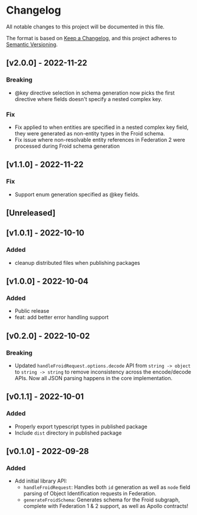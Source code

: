 # Changelog

All notable changes to this project will be documented in this file.

The format is based on [Keep a Changelog](https://keepachangelog.com/en/1.0.0/),
and this project adheres to
[Semantic Versioning](https://semver.org/spec/v2.0.0.html).

## [v2.0.0] - 2022-11-22

### Breaking

- @key directive selection in schema generation now picks the first directive
  where fields doesn't specify a nested complex key.

### Fix

- Fix applied to when entities are specified in a nested complex key field, they
  were generated as non-entity types in the Froid schema.
- Fix issue where non-resolvable entity references in Federation 2 were
  processed during Froid schema generation

## [v1.1.0] - 2022-11-22

### Fix

- Support enum generation specified as @key fields.

## [Unreleased]

## [v1.0.1] - 2022-10-10

### Added

- cleanup distributed files when publishing packages

## [v1.0.0] - 2022-10-04

### Added

- Public release
- feat: add better error handling support

## [v0.2.0] - 2022-10-02

### Breaking

- Updated `handleFroidRequest.options.decode` API from `string -> object` to
  `string -> string` to remove inconsistency across the encode/decode APIs. Now
  all JSON parsing happens in the core implementation.

## [v0.1.1] - 2022-10-01

### Added

- Properly export typescript types in published package
- Include `dist` directory in published package

## [v0.1.0] - 2022-09-28

### Added

- Add initial library API:
  - `handleFroidRequest`: Handles both `id` generation as well as `node` field
    parsing of Object Identification requests in Federation.
  - `generateFroidSchema`: Generates schema for the Froid subgraph, complete
    with Federation 1 & 2 support, as well as Apollo contracts!

